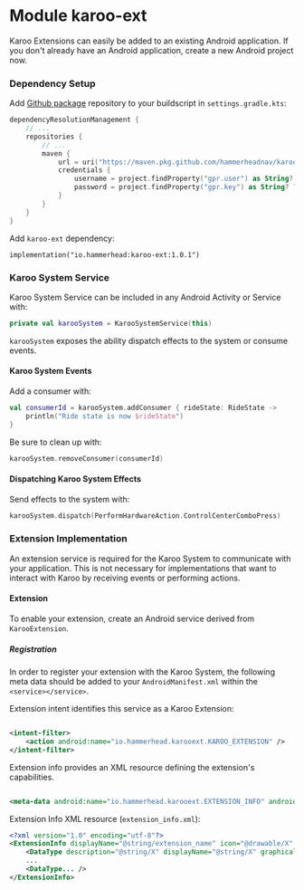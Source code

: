 # Module karoo-ext

Karoo Extensions can easily be added to an existing Android application. If you
don't already have an Android application, create a new Android project now.

### Dependency Setup

Add [Github package](https://docs.github.com/en/packages/working-with-a-github-packages-registry/working-with-the-gradle-registry#using-a-published-package) repository to your buildscript in `settings.gradle.kts`:

```kotlin
dependencyResolutionManagement {
    // ...
    repositories {
        // ...
        maven {
            url = uri("https://maven.pkg.github.com/hammerheadnav/karoo-ext")
            credentials {
                username = project.findProperty("gpr.user") as String? ?: System.getenv("USERNAME")
                password = project.findProperty("gpr.key") as String? ?: System.getenv("TOKEN")
            }
        }
    }
}
```

Add `karoo-ext` dependency:

```
implementation("io.hammerhead:karoo-ext:1.0.1")
```

### Karoo System Service

Karoo System Service can be included in any Android Activity or Service with:

```kotlin
private val karooSystem = KarooSystemService(this)
```

`karooSystem` exposes the ability dispatch effects to the system or consume events.

#### Karoo System Events

Add a consumer with:

```kotlin
val consumerId = karooSystem.addConsumer { rideState: RideState ->
    println("Ride state is now $rideState")
}
```

Be sure to clean up with:

```kotlin
karooSystem.removeConsumer(consumerId)
```

#### Dispatching Karoo System Effects

Send effects to the system with:

```kotlin
karooSystem.dispatch(PerformHardwareAction.ControlCenterComboPress)
```

### Extension Implementation

An extension service is required for the Karoo System to communicate with your application. This is not
necessary for implementations that want to interact with Karoo by receiving events or performing actions.

#### Extension

To enable your extension, create an Android service derived from `KarooExtension`.

##### Registration

In order to register your extension with the Karoo System,
the following meta data should be added to your `AndroidManifest.xml`
within the `<service></service>`.

Extension intent identifies this service as a Karoo Extension:

```xml

<intent-filter>
    <action android:name="io.hammerhead.karooext.KAROO_EXTENSION" />
</intent-filter>
```

Extension info provides an XML resource defining the extension's capabilities.

```xml

<meta-data android:name="io.hammerhead.karooext.EXTENSION_INFO" android:resource="@xml/extension_info" />
```

Extension Info XML resource (`extension_info.xml`):

```xml
<?xml version="1.0" encoding="utf-8"?>
<ExtensionInfo displayName="@string/extension_name" icon="@drawable/X" id="<extension-id>" scansDevices="true">
    <DataType description="@string/X" displayName="@string/X" graphical="true" icon="@drawable/X" typeId="<type id>" />
    ...
    <DataType... />
</ExtensionInfo>
```

